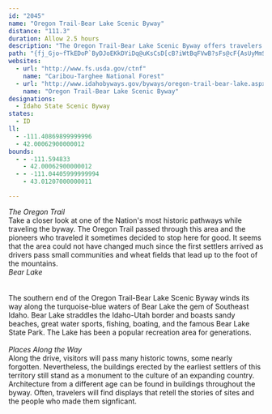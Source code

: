 ```yaml
---
id: "2045"
name: "Oregon Trail-Bear Lake Scenic Byway"
distance: "111.3"
duration: Allow 2.5 hours
description: "The Oregon Trail-Bear Lake Scenic Byway offers travelers a panoramic view of Bear Lake and the Bear River valley. Following a portion of the Oregon Trail, it also offers panoramic views of the Blackfoot Reservoir and Grays Lake."
path: "{fj_Gjo~fTkEDoP`ByDJoEKkDYiDq@uKsCsD[cB?iWtBqFVwB?sFs@cF{AsUyMmS_JcFuCmF{DwGsGmWkXmBkAcCe@ci@gD_`@mB{Xe@mDSyFy@sDw@gEuAwFcCcE{BiQsLmDmBoCgAcBk@sFgA}C[iBIu\\d@yt@Pqq@@euB^abADgGViLrA_F`AkTfHyFrAgHjA}zBrYmY~BwaCfQqaA`H}GXqkAKuv@e@ao@KkpBGquGy@gDKgEm@}WgHyD_AmC_@gDMuUAsAqA_@g@m@eCBi{@SeCeAoEiAgCc{AikCmA}Be@uAcAoD}C{O_P}|@WaDaEoo@YeC_@yAe@aBo@}Aag@eaA_BcEu@kDWaCIiB?g_@DmGGgP@ew@EiLC}a@cnA?}RGce@e@uX?uHd@wEr@uCp@eH`CgHlDoRbLwH`Ewl@f]kJ|F{O~IqRpKyFdCqK~DwrA`e@gkGdxBi\\vLmMtFqEbCkO|IqGdEsEfDeOzLomAreAoDjCuDzA{CbAwcAd[me@dYge@bX}[`SmB`BeB`CgDzFiBlFsCdM{@hCm@lAcAhBiBtB_Ax@wA~@qEdByaBdd@kZnI_Bj@sDfBuE`Dc\\jZiBvA}DrBsBt@eTlF}EpB}@p@}AzAcBrByBjD_Uff@cAlByBdDyAdBgC`CkM`IgBrAiDrDcD~Eiz@lhB}Nr[uSnc@sDpIwG`NaK|TqVjh@md@fbAqAfCgFxIqDrEiExE}FrE}EzCwFjCiCz@sG`Bio@fK_Bb@}Bz@mDpBeAz@wPlO{ObPwXdXmx@fx@oC`CiPzOowAtvAqq@zq@{A`B_BzBqCvFaAhCgB~Gmk@djDeQdfAeMfm@aAfD}AdDmClDmAfAmLzIcDdDyB`EuBzG{@~FO~CEbFJxe@{MHkKKByc@?mEOcCSoBYqAu@oBmAcBy@y@yAaAm@SoAK_BEmaBPuNEmBSuBe@aDyA_OoKgBcAoDyAog@uNcBi@uFeCiDsByDqC}g@mc@qF_EaFmC{e@sUmE}AsCSgaB?gcFScsHsBeBW{Bk@{A{@}VeW_RaSuD_DaAm@wDwAwIsBiBSmDMaGDu@K}CeAwF{FaJcL{DwDuAm@oCa@wBIaOG_CQoD{@_VmJ{Dy@mb@mHkBAmKfCqC^kBF{Mf@qSb@sUS{@R}Al@uP~L}BnAs@Vo@F}AQ{MmFoRqGqEU_NbB_H~@oBd@mDnBgIlF}@ViCDi@KsTsIoC_B{CgDkOcT}AmCe@sAk@yC]yCS_CBoBR_Bt@_EB{@Ck@[sBw@qAm\\kYwC{B}Aq@yAW_BAGI{c@IyDK_C_@}BeAgCgCoAyBwWcu@uByFc@y@o@aAqAeAsEaBkBcBy@iAgDyG{JsQyAsB}AyAuF}Dq|@}k@cD{AeDs@aBKuYy@_f@eAgF\\cErAwH`EwD|Asc@hHkNpBmIvAm\\~MuCf@_BByCWiBe@{TiGwuByj@iBYmCCk@HkDrAiKrGkCzBgIxJy@x@gBz@{BV}ACsBa@_DaBs@U_AGiAJoHlBcF~@eDdAmp@~_@{AZmAAo@KiBy@sAuAo@cBYuAS}CBmANsAn@eCd_@g`ApUym@bEqJj@iAvBcDzIyLfG{IxIoLpBmDrAwDnAgF~b@gfCb@kDFgBAyAO_DY{Ai@qByCoGiLiSeCwC{@o@eAe@kA_@mIyAgCm@mAcAU_@YgAKsAD_B^{Ah@cAn@i@|ZuR`CcBpAmAvAyBhAcDh@yCNqB?uEcDohB?obBEyBi@qEW{Aa@}AuOmc@y@{CSgCEg}@DeAh@oAlAs@hz@uT|CK`Yb@pPb@fDa@hBs@fCaB`A_AvB_Dx@eBbTuk@p@gC\\mBb@eGDmDOgDo@sEYgBc@wAqFoLaAsCuJ_c@YsCAaCVmDd@qB\\gArAqC`W{d@xAkDn@cDHyCCwCiCcOIaDZmCpByIn@aEBgDMsC_AaO_AuRcAoN_BiHqG{V]uBGqACsERsCj@sClAyCt@uAlAwA`M{Kl@y@x@sAz@eCRaAXyC?yAIsDsA_]?gF\\_DhFcPb@_BbA{HD}B?aG[cFQcAUaAcAqBu@u@c@YeBi@_AAcALmBbAiCtCcBrAmBRcBScBy@_AmAiA{CSqAAaANwCr@kCh@aAhBeCbBcD`BsGb@yEN{IdCi{@RiLFoQSuHo@qGyBuOcAaH_BaJgE}O}HoV}@cCwAcCqBgB}BqAcAiA}@eBoAsDe@y@Y_@iDaC}@}@o@yAe@aBOsB?yCj@e_@UiORkE~@uIDmAUgC_AmHIgFz@gQ\\uCn@yD~@mDhByE\\uATyAXqIh@aDhCgHbA{ETyCHeBCmBRyFd@eDvAgFNiATwCj@iMAsDMuBeAeGeIwYsCsH{C{Gc@oBIcBBmCNqArB}GXsBNsC?uHFcBl@{DfC{JxBoRJmB?qBEgBOuBgByNkAuHoQ{|@mAoFyAyD_BsBgBoAq@]mPgDcD}AwG}DsA_A_@i@_@s@oBcFmBkBwAa@]CuGJiDy@}B_BuAgBqAqCcFiOoCiGs@qAi@uAo@cDOcFO_A_AkCs@{@i@c@oCmAcBkAs@u@c@y@_AkCY{AOwACaC`@uHDqCE{C]_E[kB_Ne`@uIqUoQig@iAkFk@_GOsD?qHhCcc@HiJOkHMcBiFso@CuFNqCx@{Ev@eC|MkZvCmIhAsINuD?cNN{Ez@sGh@}BvB{FrPc\\nAcEn@yEHyA?gD_AsMQuFAgFDyBvA}RNgDJubCKkW"
websites:
  - url: "http://www.fs.usda.gov/ctnf"
    name: "Caribou-Targhee National Forest"
  - url: "http://www.idahobyways.gov/byways/oregon-trail-bear-lake.aspx"
    name: "Oregon Trail-Bear Lake Scenic Byway"
designations:
  - Idaho State Scenic Byway
states:
  - ID
ll:
  - -111.40869899999996
  - 42.00062900000012
bounds:
  - - -111.594833
    - 42.00062900000012
  - - -111.04405999999994
    - 43.01207000000011

---
```


<div><em>The Oregon Trail</em></div>
Take a closer look at one of the Nation's most historic pathways
while traveling the byway. The Oregon Trail passed through this
area and the pioneers who traveled it sometimes decided to stop
here for good. It seems that the area could not have changed much
since the first settlers arrived as drivers pass small communities
and wheat fields that lead up to the foot of the mountains.
<div><em>Bear Lake</em></div>
<br>
<br>
The southern end of the Oregon Trail-Bear Lake Scenic Byway winds
its way along the turquoise-blue waters of Bear Lake the gem of
Southeast Idaho. Bear Lake straddles the Idaho-Utah border and
boasts sandy beaches, great water sports, fishing, boating, and the
famous Bear Lake State Park. The Lake has been a popular recreation
area for generations.<br>
<br>
<div><em>Places Along the Way</em></div>
Along the drive, visitors will pass many historic towns, some
nearly forgotten. Nevertheless, the buildings erected by the
earliest settlers of this territory still stand as a monument to
the culture of an expanding country. Architecture from a different
age can be found in buildings throughout the byway. Often,
travelers will find displays that retell the stories of sites and
the people who made them signficant.<br>
<br>

